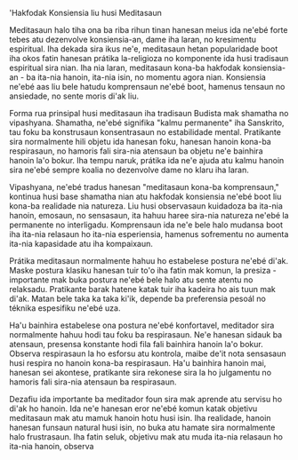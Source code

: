 'Hakfodak Konsiensia liu husi Meditasaun

Meditasaun halo tiha ona ba riba rihun tinan hanesan meius ida ne'ebé forte tebes atu dezenvolve konsiensia-an, dame iha laran, no kresimentu espiritual. Iha dekada sira ikus ne'e, meditasaun hetan popularidade boot iha okos fatin hanesan prátika la-religioza no komponente ida husi tradisaun espiritual sira nian. Iha nia laran, meditasaun kona-ba hakfodak konsiensia-an - ba ita-nia hanoin, ita-nia isin, no momentu agora nian. Konsiensia ne'ebé aas liu bele hatudu komprensaun ne'ebé boot, hamenus tensaun no ansiedade, no sente moris di'ak liu.

Forma rua prinsipal husi meditasaun iha tradisaun Budista mak shamatha no vipashyana. Shamatha, ne'ebé signifika "kalmu permanente" iha Sanskrito, tau foku ba konstrusaun konsentrasaun no estabilidade mental. Pratikante sira normalmente hili objetu ida hanesan foku, hanesan hanoin kona-ba respirasaun, no hamoris fali sira-nia atensaun ba objetu ne'e bainhira hanoin la'o bokur. Iha tempu naruk, prátika ida ne'e ajuda atu kalmu hanoin sira ne'ebé sempre koalia no dezenvolve dame no klaru iha laran.

Vipashyana, ne'ebé tradus hanesan "meditasaun kona-ba komprensaun," kontinua husi base shamatha nian atu hakfodak konsiensia ne'ebé boot liu kona-ba realidade nia natureza. Liu husi observasaun kuidadoza ba ita-nia hanoin, emosaun, no sensasaun, ita hahuu haree sira-nia natureza ne'ebé la permanente no interligadu. Komprensaun ida ne'e bele halo mudansa boot iha ita-nia relasaun ho ita-nia esperiensia, hamenus sofrementu no aumenta ita-nia kapasidade atu iha kompaixaun.

Prátika meditasaun normalmente hahuu ho estabelese postura ne'ebé di'ak. Maske postura klasiku hanesan tuir to'o iha fatin mak komun, la presiza - importante mak buka postura ne'ebé bele halo atu sente atentu no relaksadu. Pratikante barak hatene katak tuir iha kadeira ho ais tuun mak di'ak. Matan bele taka ka taka ki'ik, depende ba preferensia pesoál no téknika espesifiku ne'ebé uza.

Ha'u bainhira estabelese ona postura ne'ebé konfortavel, meditador sira normalmente hahuu hodi tau foku ba respirasaun. Ne'e hanesan sidauk ba atensaun, presensa konstante hodi fila fali bainhira hanoin la'o bokur. Observa respirasaun la ho esforsu atu kontrola, maibe de'it nota sensasaun husi respira no hanoin kona-ba respirasaun. Ha'u bainhira hanoin mai, hanesan sei akontese, pratikante sira rekonese sira la ho julgamentu no hamoris fali sira-nia atensaun ba respirasaun.

Dezafiu ida importante ba meditador foun sira mak aprende atu servisu ho di'ak ho hanoin. Ida ne'e hanesan eror ne'ebé komun katak objetivu meditasaun mak atu mamuk hanoin hotu husi isin. Iha realidade, hanoin hanesan funsaun natural husi isin, no buka atu hamate sira normalmente halo frustrasaun. Iha fatin seluk, objetivu mak atu muda ita-nia relasaun ho ita-nia hanoin, observa